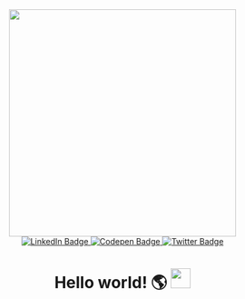 <!--
**TheBlocDoc/TheBlocDoc** is a ✨ _special_ ✨ repository because its `README.md` (this file) appears on your GitHub profile.

Here are some ideas to get you started:

### Hi there 👋

- 🔭 I’m currently working on ...
- 🌱 I’m currently learning ...
- 👯 I’m looking to collaborate on ...
- 🤔 I’m looking for help with ...
- 💬 Ask me about ...
- 📫 How to reach me: ...
- 😄 Pronouns: ...
- ⚡ Fun fact: ...
-->

<div id="header" align="center">
  <img src="https://media2.giphy.com/media/EOmYN5kVP3W2Lyn6dx/giphy.gif?cid=790b7611a566177366679496ffd24c70b3086ccc969657ef&rid=giphy.gif&ct=s" width="400"  height="400"/>
</div>

<div id="badges" align="center">
  <a href="https://www.linkedin.com/in/brandon-benes-jr-front-end-developer/">
    <img src="https://img.shields.io/badge/LinkedIn-blue?style=for-the-badge&logo=linkedin&logoColor=white" alt="LinkedIn Badge"/>
  </a>
  <a href="https://codepen.io/TheBlocDoc">
    <img src="https://img.shields.io/badge/Codepen-red?style=for-the-badge&logo=codepen&logoColor=white" alt="Codepen Badge"/>
  </a>
  <a href="https://twitter.com/TheBlocDoc">
    <img src="https://img.shields.io/badge/Twitter-blue?style=for-the-badge&logo=twitter&logoColor=white" alt="Twitter Badge"/>
  </a>
</div>

<div align="center">
<img src="https://komarev.com/ghpvc/?username=your-github-username&style=flat-square&color=blue" alt=""/>
<h1>
  Hello world! 🌎
  <img src="https://media.giphy.com/media/hvRJCLFzcasrR4ia7z/giphy.gif" width="35px"/>
</h1>
</div>
